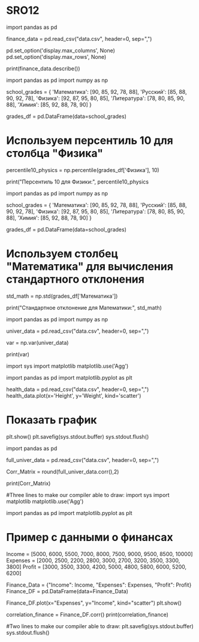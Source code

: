 # SRO12
import pandas as pd

finance_data = pd.read_csv("data.csv", header=0, sep=",")

pd.set_option('display.max_columns', None)
pd.set_option('display.max_rows', None)

print(finance_data.describe())

import pandas as pd
import numpy as np

school_grades = {
    'Математика': [90, 85, 92, 78, 88],
    'Русский': [85, 88, 90, 92, 78],
    'Физика': [92, 87, 95, 80, 85],
    'Литература': [78, 80, 85, 90, 88],
    'Химия': [85, 92, 88, 78, 90]
}

grades_df = pd.DataFrame(data=school_grades)

# Используем персентиль 10 для столбца "Физика"
percentile10_physics = np.percentile(grades_df['Физика'], 10)

print("Персентиль 10 для Физики:", percentile10_physics


import pandas as pd
import numpy as np

school_grades = {
    'Математика': [90, 85, 92, 78, 88],
    'Русский': [85, 88, 90, 92, 78],
    'Физика': [92, 87, 95, 80, 85],
    'Литература': [78, 80, 85, 90, 88],
    'Химия': [85, 92, 88, 78, 90]
}

grades_df = pd.DataFrame(data=school_grades)

# Используем столбец "Математика" для вычисления стандартного отклонения
std_math = np.std(grades_df['Математика'])

print("Стандартное отклонение для Математики:", std_math)


import pandas as pd
import numpy as np

univer_data = pd.read_csv("data.csv", header=0, sep=",")

var = np.var(univer_data)

print(var)



import sys
import matplotlib
matplotlib.use('Agg')

import pandas as pd
import matplotlib.pyplot as plt

health_data = pd.read_csv("data.csv", header=0, sep=",")
health_data.plot(x='Height', y='Weight', kind='scatter')

# Показать график
plt.show()
plt.savefig(sys.stdout.buffer)
sys.stdout.flush()


import pandas as pd

full_univer_data = pd.read_csv("data.csv", header=0, sep=",")

Corr_Matrix = round(full_univer_data.corr(),2)

print(Corr_Matrix)



#Three lines to make our compiler able to draw:
import sys
import matplotlib
matplotlib.use('Agg')

import pandas as pd
import matplotlib.pyplot as plt

# Пример с данными о финансах
Income = [5000, 6000, 5500, 7000, 8000, 7500, 9000, 9500, 8500, 10000]
Expenses = [2000, 2500, 2200, 2800, 3000, 2700, 3200, 3500, 3300, 3800]
Profit = [3000, 3500, 3300, 4200, 5000, 4800, 5800, 6000, 5200, 6200]

Finance_Data = {"Income": Income, "Expenses": Expenses, "Profit": Profit}
Finance_DF = pd.DataFrame(data=Finance_Data)

Finance_DF.plot(x="Expenses", y="Income", kind="scatter")
plt.show()

correlation_finance = Finance_DF.corr()
print(correlation_finance)

#Two lines to make our compiler able to draw:
plt.savefig(sys.stdout.buffer)
sys.stdout.flush()


